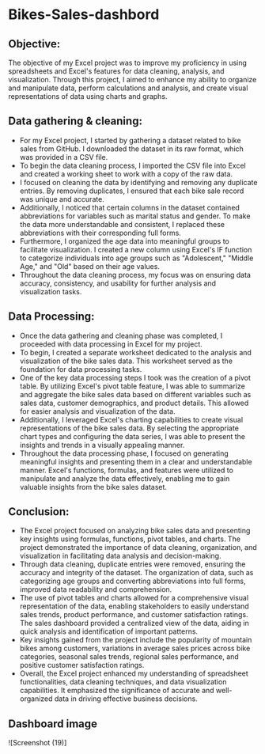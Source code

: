# Bikes-Sales-dashbord



## Objective:
 The objective of my Excel project was to improve my proficiency in using 
spreadsheets and Excel's features for data cleaning, analysis, and visualization. Through 
this project, I aimed to enhance my ability to organize and manipulate data, perform 
calculations and analysis, and create visual representations of data using charts and 
graphs.

## Data gathering & cleaning:
 - For my Excel project, I started by gathering a dataset related to bike sales from 
GitHub. I downloaded the dataset in its raw format, which was provided in a CSV file.
-  To begin the data cleaning process, I imported the CSV file into Excel and created a 
working sheet to work with a copy of the raw data.
 - I focused on cleaning the data by identifying and removing any duplicate entries. By 
removing duplicates, I ensured that each bike sale record was unique and accurate.
 - Additionally, I noticed that certain columns in the dataset contained abbreviations for 
variables such as marital status and gender. To make the data more understandable and 
consistent, I replaced these abbreviations with their corresponding full forms.
 - Furthermore, I organized the age data into meaningful groups to facilitate 
visualization. I created a new column using Excel's IF function to categorize individuals 
into age groups such as "Adolescent," "Middle Age," and "Old" based on their age 
values.
 - Throughout the data cleaning process, my focus was on ensuring data accuracy, 
consistency, and usability for further analysis and visualization tasks.
 
 ## Data Processing:
 - Once the data gathering and cleaning phase was completed, I proceeded with data 
processing in Excel for my project.
 - To begin, I created a separate worksheet dedicated to the analysis and visualization 
of the bike sales data. This worksheet served as the foundation for data processing 
tasks.
 - One of the key data processing steps I took was the creation of a pivot table. By 
utilizing Excel's pivot table feature, I was able to summarize and aggregate the bike 
sales data based on different variables such as sales data, customer demographics, and 
product details. This allowed for easier analysis and visualization of the data.
 - Additionally, I leveraged Excel's charting capabilities to create visual representations 
of the bike sales data. By selecting the appropriate chart types and configuring the data 
series, I was able to present the insights and trends in a visually appealing manner.
 - Throughout the data processing phase, I focused on generating meaningful insights 
and presenting them in a clear and understandable manner. Excel's functions, formulas, 
and features were utilized to manipulate and analyze the data effectively, enabling me 
to gain valuable insights from the bike sales dataset.


## Conclusion:
 - The Excel project focused on analyzing bike sales data and presenting key insights 
using formulas, functions, pivot tables, and charts. The project demonstrated the 
importance of data cleaning, organization, and visualization in facilitating data analysis 
and decision-making.
 - Through data cleaning, duplicate entries were removed, ensuring the accuracy and 
integrity of the dataset. The organization of data, such as categorizing age groups and 
converting abbreviations into full forms, improved data readability and comprehension.
 - The use of pivot tables and charts allowed for a comprehensive visual representation 
of the data, enabling stakeholders to easily understand sales trends, product
performance, and customer satisfaction ratings. The sales dashboard provided a 
centralized view of the data, aiding in quick analysis and identification of important 
patterns.
-  Key insights gained from the project include the popularity of mountain bikes among 
customers, variations in average sales prices across bike categories, seasonal sales 
trends, regional sales performance, and positive customer satisfaction ratings.
 - Overall, the Excel project enhanced my understanding of spreadsheet functionalities, 
data cleaning techniques, and data visualization capabilities. It emphasized the 
significance of accurate and well-organized data in driving effective business decisions.

## Dashboard image

![Screenshot (19)]
